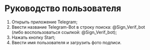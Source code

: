 # Руководство пользователя

1. Открыть приложение Telegram;
2. Ввести название Telegram-Bot в строку поиска: @Sign_Verif_bot (либо воспользоваться ссылкой: @Sign_Verif_bot);
3. Нажать кнопку Start;
4. Ввести имя пользователя и загрузить фото подписи.
